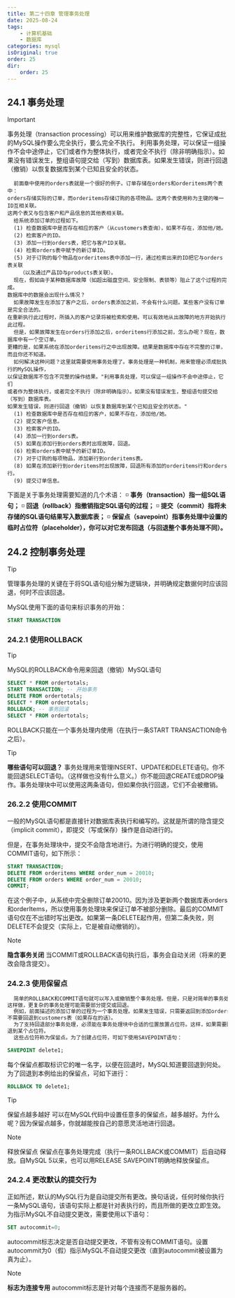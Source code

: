 ```yaml
---
title: 第二十四章 管理事务处理
date: 2025-08-24
tags:
    - 计算机基础
    - 数据库
categories: mysql
isOriginal: true
order: 25
dir:
    order: 25
---
```

## 24.1 事务处理
> [!important]
> 事务处理（transaction processing）可以用来维护数据库的完整性，它保证成批的MySQL操作要么完全执行，要么完全不执行。
>利用事务处理，可以保证一组操作不会中途停止，它们或者作为整体执行，或者完全不执行（除非明确指示）。如果没有错误发生，整组语句提交给（写到）数据库表。如果发生错误，则进行回退（撤销）以恢复数据库到某个已知且安全的状态。

```
  前面章中使用的orders表就是一个很好的例子。订单存储在orders和orderitems两个表中：
orders存储实际的订单，而orderitems存储订购的各项物品。这两个表使用称为主键的唯一ID互相关联。
这两个表又与包含客户和产品信息的其他表相关联。
  给系统添加订单的过程如下。
  (1) 检查数据库中是否存在相应的客户（从customers表查询），如果不存在，添加他/她。
  (2) 检索客户的ID。
  (3) 添加一行到orders表，把它与客户ID关联。
  (4) 检索orders表中赋予的新订单ID。
  (5) 对于订购的每个物品在orderitems表中添加一行，通过检索出来的ID把它与orders表关联
    （以及通过产品ID与products表关联）。
  现在，假如由于某种数据库故障（如超出磁盘空间、安全限制、表锁等）阻止了这个过程的完成。
数据库中的数据会出现什么情况？
  如果故障发生在添加了客户之后，orders表添加之前，不会有什么问题。某些客户没有订单是完全合法的。
在重新执行此过程时，所插入的客户记录将被检索和使用。可以有效地从出故障的地方开始执行此过程。
  但是，如果故障发生在orders行添加之后，orderitems行添加之前，怎么办呢？现在，数据库中有一个空订单。
更糟的是，如果系统在添加orderitems行之中出现故障。结果是数据库中存在不完整的订单，而且你还不知道。
  如何解决这种问题？这里就需要使用事务处理了。事务处理是一种机制，用来管理必须成批执行的MySQL操作，
以保证数据库不包含不完整的操作结果。"利用事务处理，可以保证一组操作不会中途停止，它们
或者作为整体执行，或者完全不执行（除非明确指示）。如果没有错误发生，整组语句提交给（写到）数据库表。
如果发生错误，则进行回退（撤销）以恢复数据库到某个已知且安全的状态。"
  (1) 检查数据库中是否存在相应的客户，如果不存在，添加他/她。
  (2) 提交客户信息。
  (3) 检索客户的ID。
  (4) 添加一行到orders表。
  (5) 如果在添加行到orders表时出现故障，回退。
  (6) 检索orders表中赋予的新订单ID。
  (7) 对于订购的每项物品，添加新行到orderitems表。
  (8) 如果在添加新行到orderitems时出现故障，回退所有添加的orderitems行和orders行。
  (9) 提交订单信息。
```
下面是关于事务处理需要知道的几个术语：
:white_medium_small_square: **事务（transaction）指一组SQL语句；**
:white_medium_small_square: **回退（rollback）指撤销指定SQL语句的过程；**
:white_medium_small_square: **提交（commit）指将未存储的SQL语句结果写入数据库表；**
:white_medium_small_square: **保留点（savepoint）指事务处理中设置的临时占位符（placeholder），你可以对它发布回退（与回退整个事务处理不同）。**

## 24.2 控制事务处理
> [!tip]
> 管理事务处理的关键在于将SQL语句组分解为逻辑块，并明确规定数据何时应该回退，何时不应该回退。

MySQL使用下面的语句来标识事务的开始：
```sql
START TRANSACTION
```

### 24.2.1 使用ROLLBACK
> [!tip]
> MySQL的ROLLBACK命令用来回退（撤销）MySQL语句

```sql
SELECT * FROM ordertotals;
START TRANSACTION; -- 开始事务
DELETE FROM ordertotals;
SELECT * FROM ordertotals;
ROLLBACK; -- 事务回滚
SELECT * FROM ordertotals;
```
ROLLBACK只能在一个事务处理内使用（在执行一条START TRANSACTION命令之后）。
> [!tip]
> **哪些语句可以回退？** 事务处理用来管理INSERT、UPDATE和DELETE语句。你不能回退SELECT语句。（这样做也没有什么意义。）你不能回退CREATE或DROP操作。事务处理块中可以使用这两条语句，但如果你执行回退，它们不会被撤销。

### 26.2.2 使用COMMIT
一般的MySQL语句都是直接针对数据库表执行和编写的。这就是所谓的隐含提交（implicit commit），即提交（写或保存）操作是自动进行的。

但是，在事务处理块中，提交不会隐含地进行。为进行明确的提交，使用COMMIT语句，如下所示：
```sql
START TRANSACTION;
DELETE FROM orderitems WHERE order_num = 20010;
DELETE FROM orders WHERE order_num = 20010;
COMMIT;
```
在这个例子中，从系统中完全删除订单20010。因为涉及更新两个数据库表orders和orderItems，所以使用事务处理块来保证订单不被部分删除。最后的COMMIT语句仅在不出错时写出更改。如果第一条DELETE起作用，但第二条失败，则DELETE不会提交（实际上，它是被自动撤销的）。
> [!note]
> **隐含事务关闭** 当COMMIT或ROLLBACK语句执行后，事务会自动关闭（将来的更改会隐含提交）。

### 24.2.3 使用保留点
```txt
  简单的ROLLBACK和COMMIT语句就可以写入或撤销整个事务处理。但是，只是对简单的事务处理才能
这样做，更复杂的事务处理可能需要部分提交或回退。
  例如，前面描述的添加订单的过程为一个事务处理。如果发生错误，只需要返回到添加orders行之前即可，
不需要回退到customers表（如果存在的话）。
  为了支持回退部分事务处理，必须能在事务处理块中合适的位置放置占位符。这样，如果需要回退，可以回
退到某个占位符。
  这些占位符称为保留点。为了创建占位符，可如下使用SAVEPOINT语句：
```

```sql
SAVEPOINT delete1;
```
每个保留点都取标识它的唯一名字，以便在回退时，MySQL知道要回退到何处。为了回退到本例给出的保留点，可如下进行：
```sql
ROLLBACK TO delete1;
```
> [!tip]
> 保留点越多越好 可以在MySQL代码中设置任意多的保留点，越多越好。为什么呢？因为保留点越多，你就越能按自己的意愿灵活地进行回退。

> [!note]
> 释放保留点 保留点在事务处理完成（执行一条ROLLBACK或COMMIT）后自动释放。自MySQL 5以来，也可以用RELEASE SAVEPOINT明确地释放保留点。

### 24.2.4 更改默认的提交行为
正如所述，默认的MySQL行为是自动提交所有更改。换句话说，任何时候你执行一条MySQL语句，该语句实际上都是针对表执行的，而且所做的更改立即生效。为指示MySQL不自动提交更改，需要使用以下语句：
```sql
SET autocommit=0;
```
autocommit标志决定是否自动提交更改，不管有没有COMMIT语句。设置autocommit为0（假）指示MySQL不自动提交更改（直到autocommit被设置为真为止）。

> [!note]
> **标志为连接专用** autocommit标志是针对每个连接而不是服务器的。